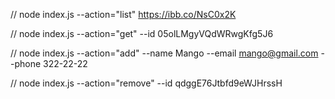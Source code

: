 // node index.js --action="list"
https://ibb.co/NsC0x2K 

// node index.js --action="get" --id 05olLMgyVQdWRwgKfg5J6

// node index.js --action="add" --name Mango --email mango@gmail.com --phone 322-22-22

// node index.js --action="remove" --id qdggE76Jtbfd9eWJHrssH
